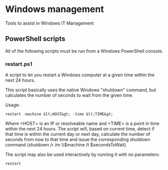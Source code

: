# Windows management
Tools to assist in Windows IT Management

## PowerShell scripts
All of the following scripts must be run from a Windows PowerShell console.

### restart.ps1
A script to let you restart a Windows computer at a given time within the next
24 hours.

This script basically uses the native Windows "shutdown" command, but calculates
the number of seconds to wait from the given time.

Usage:
```
restart -machine &lt;HOST&gt; -time &lt;TIME&gt;
```
Where &lt;HOST&gt; is an IP or resolveable name and &lt;TIME&gt; is a point in
time within the next 24 hours. The script will, based on current time, detect if
that time is within the current day or next day, calculate the number of seconds
from now to that time and issue the corresponding shutdown command
(shutdown /r /m \\\\$machine /t $secondsToWait).

The script may also be used interactively by running it with no parameters:
```
restart
```
